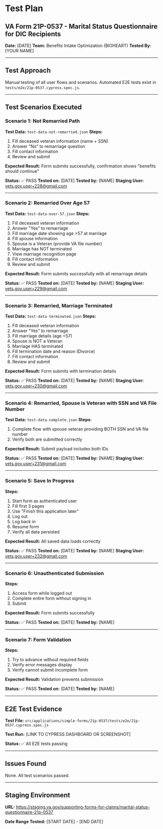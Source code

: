 # Test Plan
## VA Form 21P-0537 - Marital Status Questionnaire for DIC Recipients

**Date:** [DATE]
**Team:** Benefits Intake Optimization (BIOHEART)
**Tested By:** [YOUR NAME]

---

## Test Approach

Manual testing of all user flows and scenarios. Automated E2E tests exist in `tests/e2e/21p-0537.cypress.spec.js`.

---

## Test Scenarios Executed

### Scenario 1: Not Remarried Path
**Test Data:** `test-data-not-remarried.json`
**Steps:**
1. Fill deceased veteran information (name + SSN)
2. Answer "No" to remarriage question
3. Fill contact information
4. Review and submit

**Expected Result:** Form submits successfully, confirmation shows "benefits should continue"

**Status:** ✅ PASS
**Tested on:** [DATE]
**Tested by:** [NAME]
**Staging User:** vets.gov.user+228@gmail.com

---

### Scenario 2: Remarried Over Age 57
**Test Data:** `test-data-over-57.json`
**Steps:**
1. Fill deceased veteran information
2. Answer "Yes" to remarriage
3. Fill marriage date showing age >57 at marriage
4. Fill spouse information
5. Spouse is a Veteran (provide VA file number)
6. Marriage has NOT terminated
7. View marriage recognition page
8. Fill contact information
9. Review and submit

**Expected Result:** Form submits successfully with all remarriage details

**Status:** ✅ PASS
**Tested on:** [DATE]
**Tested by:** [NAME]
**Staging User:** vets.gov.user+229@gmail.com

---

### Scenario 3: Remarried, Marriage Terminated
**Test Data:** `test-data-terminated.json`
**Steps:**
1. Fill deceased veteran information
2. Answer "Yes" to remarriage
3. Fill marriage details (age <57)
4. Spouse is NOT a Veteran
5. Marriage HAS terminated
6. Fill termination date and reason (Divorce)
7. Fill contact information
8. Review and submit

**Expected Result:** Form submits with termination details

**Status:** ✅ PASS
**Tested on:** [DATE]
**Tested by:** [NAME]
**Staging User:** vets.gov.user+230@gmail.com

---

### Scenario 4: Remarried, Spouse is Veteran with SSN and VA File Number
**Test Data:** `test-data-complete.json`
**Steps:**
1. Complete flow with spouse veteran providing BOTH SSN and VA file number
2. Verify both are submitted correctly

**Expected Result:** Submit payload includes both IDs

**Status:** ✅ PASS
**Tested on:** [DATE]
**Tested by:** [NAME]
**Staging User:** vets.gov.user+231@gmail.com

---

### Scenario 5: Save In Progress
**Steps:**
1. Start form as authenticated user
2. Fill first 3 pages
3. Use "Finish this application later"
4. Log out
5. Log back in
6. Resume form
7. Verify all data persisted

**Expected Result:** All saved data loads correctly

**Status:** ✅ PASS
**Tested on:** [DATE]
**Tested by:** [NAME]
**Staging User:** vets.gov.user+232@gmail.com

---

### Scenario 6: Unauthenticated Submission
**Steps:**
1. Access form while logged out
2. Complete entire form without signing in
3. Submit

**Expected Result:** Form submits successfully

**Status:** ✅ PASS
**Tested on:** [DATE]
**Tested by:** [NAME]

---

### Scenario 7: Form Validation
**Steps:**
1. Try to advance without required fields
2. Verify error messages display
3. Verify cannot submit incomplete form

**Expected Result:** Validation prevents submission

**Status:** ✅ PASS
**Tested on:** [DATE]
**Tested by:** [NAME]

---

## E2E Test Evidence

**Test File:** `src/applications/simple-forms/21p-0537/tests/e2e/21p-0537.cypress.spec.js`

**Test Run:** [LINK TO CYPRESS DASHBOARD OR SCREENSHOT]

**Status:** ✅ All E2E tests passing

---

## Issues Found

None. All test scenarios passed.

---

## Staging Environment

**URL:** https://staging.va.gov/supporting-forms-for-claims/marital-status-questionnaire-21p-0537

**Date Range Tested:** [START DATE] - [END DATE]
